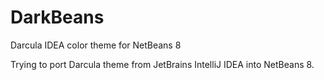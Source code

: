 DarkBeans
=========

Darcula IDEA color theme for NetBeans 8

Trying to port Darcula theme from JetBrains IntelliJ IDEA into NetBeans 8.
